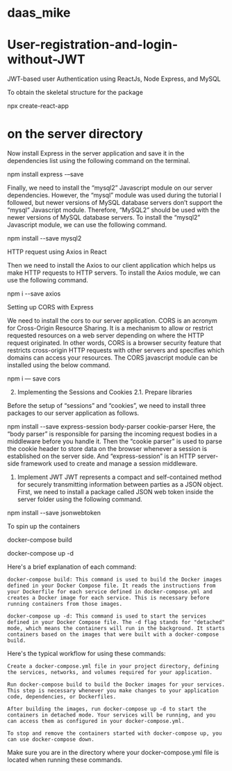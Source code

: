 # daas_mike


# User-registration-and-login-without-JWT
JWT-based user Authentication using ReactJs, Node Express, and MySQL

To obtain the skeletal structure for the package

npx create-react-app 

# on the server directory

Now install Express in the server application and save it in the dependencies list using the following command on the terminal.

npm install express -–save

Finally, we need to install the “mysql2” Javascript module on our server dependencies. However, the “mysql” module was used during the tutorial I followed, but newer versions of MySQL database servers don’t support the “mysql” Javascript module. Therefore, “MySQL2” should be used with the newer versions of MySQL database servers. To install the “mysql2” Javascript module, we can use the following command.

npm install --save mysql2

HTTP request using Axios in React

Then we need to install the Axios to our client application which helps us make HTTP requests to HTTP servers. To install the Axios module, we can use the following command.

npm i --save axios

Setting up CORS with Express

We need to install the cors to our server application. CORS is an acronym for Cross-Origin Resource Sharing. It is a mechanism to allow or restrict requested resources on a web server depending on where the HTTP request originated. In other words, CORS is a browser security feature that restricts cross-origin HTTP requests with other servers and specifies which domains can access your resources. The CORS javascript module can be installed using the below command.

npm i — save cors


2. Implementing the Sessions and Cookies
2.1. Prepare libraries

Before the setup of “sessions” and “cookies”, we need to install three packages to our server application as follows.

npm install --save express-session body-parser cookie-parser
Here, the “body parser” is responsible for parsing the incoming request bodies in a middleware before you handle it. Then the “cookie parser” is used to parse the cookie header to store data on the browser whenever a session is established on the server side. And “express-session” is an HTTP server-side framework used to create and manage a session middleware.

1. Implement JWT
JWT represents a compact and self-contained method for securely transmitting information between parties as a JSON object. First, we need to install a package called JSON web token inside the server folder using the following command.

npm install --save jsonwebtoken

To spin up the containers

docker-compose build

docker-compose up -d

Here's a brief explanation of each command:

    docker-compose build: This command is used to build the Docker images defined in your Docker Compose file. It reads the instructions from your Dockerfile for each service defined in docker-compose.yml and creates a Docker image for each service. This is necessary before running containers from those images.

    docker-compose up -d: This command is used to start the services defined in your Docker Compose file. The -d flag stands for "detached" mode, which means the containers will run in the background. It starts containers based on the images that were built with a docker-compose build.

Here's the typical workflow for using these commands:

    Create a docker-compose.yml file in your project directory, defining the services, networks, and volumes required for your application.

    Run docker-compose build to build the Docker images for your services. This step is necessary whenever you make changes to your application code, dependencies, or Dockerfiles.

    After building the images, run docker-compose up -d to start the containers in detached mode. Your services will be running, and you can access them as configured in your docker-compose.yml.

    To stop and remove the containers started with docker-compose up, you can use docker-compose down.

Make sure you are in the directory where your docker-compose.yml file is located when running these commands.

